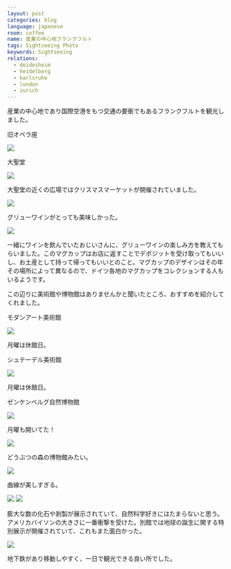 ```yaml
---
layout: post
categories: blog
language: japanese
room: coffee
name: 産業の中心地フランクフルト
tags: Sightseeing Photo
keywords: Sightseeing
relations:
  - deidesheim
  - heidelberg
  - karlsruhe
  - london
  - zurich
---
```


産業の中心地であり国際空港をもつ交通の要衝でもあるフランクフルトを観光しました。

<p class="injection-center">旧オペラ座</p>

<img src="https://dl.dropboxusercontent.com/u/12208857/img/frankfurt01.JPG" class="image-on-frame">

<p class="injection-center">大聖堂</p>

<img src="https://dl.dropboxusercontent.com/u/12208857/img/frankfurt02.JPG" class="image-on-frame-small">

大聖堂の近くの広場ではクリスマスマーケットが開催されていました。

<img src="https://dl.dropboxusercontent.com/u/12208857/img/frankfurt03.JPG" class="image-on-frame">

グリューワインがとっても美味しかった。

<img src="https://dl.dropboxusercontent.com/u/12208857/img/frankfurt04.JPG" class="image-on-frame">

一緒にワインを飲んでいたおじいさんに、グリューワインの楽しみ方を教えてもらいました。このマグカップはお店に返すことでデポジットを受け取ってもいいし、お土産として持って帰ってもいいとのこと。マグカップのデザインはその年その場所によって異なるので、ドイツ各地のマグカップをコレクションする人もいるようです。

この辺りに美術館や博物館はありませんかと聞いたところ、おすすめを紹介してくれました。

<p class="injection-center">モダンアート美術館</p>

<img src="https://dl.dropboxusercontent.com/u/12208857/img/frankfurt05.JPG" class="image-on-frame">

月曜は休館日。

<p class="injection-center">シュテーデル美術館</p>

<img src="https://dl.dropboxusercontent.com/u/12208857/img/frankfurt06.JPG" class="image-on-frame">

月曜は休館日。

<p class="injection-center">ゼンケンベルグ自然博物館</p>

<img src="https://dl.dropboxusercontent.com/u/12208857/img/frankfurt07.JPG" class="image-on-frame">

月曜も開いてた！

<img src="https://dl.dropboxusercontent.com/u/12208857/img/frankfurt08.JPG" class="image-on-frame">

どうぶつの森の博物館みたい。

<img src="https://dl.dropboxusercontent.com/u/12208857/img/frankfurt09.JPG" class="image-on-frame">

曲線が美しすぎる。

<img src="https://dl.dropboxusercontent.com/u/12208857/img/frankfurt10.JPG" class="image-on-frame">

<img src="https://dl.dropboxusercontent.com/u/12208857/img/frankfurt11.JPG" class="image-on-frame">

膨大な数の化石や剥製が展示されていて、自然科学好きにはたまらないと思う。アメリカバイソンの大きさに一番衝撃を受けた。別館では地球の誕生に関する特別展示が開催されていて、これもまた面白かった。

<img src="https://dl.dropboxusercontent.com/u/12208857/img/frankfurt12.JPG" class="image-on-frame">

地下鉄があり移動しやすく、一日で観光できる良い所でした。
